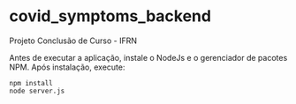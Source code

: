 # covid_symptoms_backend
Projeto Conclusão de Curso - IFRN

Antes de executar a aplicação, instale o NodeJs e o gerenciador de pacotes NPM.
Após instalação, execute:

```
npm install
node server.js
```
